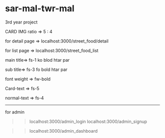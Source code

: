 # sar-mal-twr-mal

3rd year project

CARD IMG ratio => 5 : 4

for detail page => localhost:3000/street_food/detail

for list page => localhost:3000/street_food_list

main title=> fs-1 ko blod htar par

sub title=> fs-3 fo bold htar par

font weight => fw-bold

Card-text => fs-5

normal-text => fs-4

---

for admin

> > localhost:3000/admin_login
> > localhost:3000/admin_signup

> > localhost:3000/admin_dashboard
